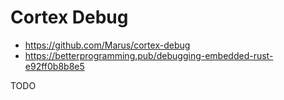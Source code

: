 # Cortex Debug

  * https://github.com/Marus/cortex-debug
  * https://betterprogramming.pub/debugging-embedded-rust-e92ff0b8b8e5

TODO
